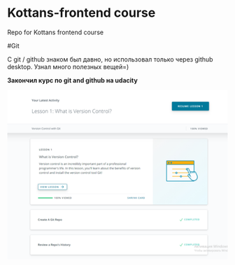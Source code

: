 # Kottans-frontend course
Repo for Kottans frontend course

#Git

С git / github знаком был давно, но использовал только через github desktop. Узнал много полезных вещей=)

**Закончил курс по git and github на udacity**

![](images/git-udacity.png)

